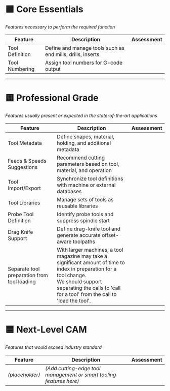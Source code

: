 # 🟩 Core Essentials
*Features necessary to perform the required function*

| Feature | Description | Assessment |
|--------|-------------|------------|
| Tool Definition | Define and manage tools such as end mills, drills, inserts | |
| Tool Numbering | Assign tool numbers for G-code output | |

---

# 🟨 Professional Grade
*Features usually present or expected in the state-of-the-art applications*

| Feature                                     | Description                                                                                                                                                                                                                | Assessment |
| ------------------------------------------- | -------------------------------------------------------------------------------------------------------------------------------------------------------------------------------------------------------------------------- | ---------- |
| Tool Metadata                               | Define shapes, material, holding, and additional metadata                                                                                                                                                                  |            |
| Feeds & Speeds Suggestions                  | Recommend cutting parameters based on tool, material, and operation                                                                                                                                                        |            |
| Tool Import/Export                          | Synchronize tool definitions with machine or external databases                                                                                                                                                            |            |
| Tool Libraries                              | Manage sets of tools as reusable libraries                                                                                                                                                                                 |            |
| Probe Tool Definition                       | Identify probe tools and suppress spindle start                                                                                                                                                                            |            |
| Drag Knife Support                          | Define drag-knife tool and generate accurate offset-aware toolpaths                                                                                                                                                        |            |
| Separate tool preparation from tool loading | With larger machines, a tool magazine may take a significant amount of time to index in preparation for a tool change.  <br>We should support separating the calls to 'call for a tool'  from the call to 'load the tool'. |            |

---

# 🟦 Next-Level CAM
*Features that would exceed industry standard*

| Feature | Description | Assessment |
|--------|-------------|------------|
| *(placeholder)* | *(Add cutting-edge tool management or smart tooling features here)* | |
